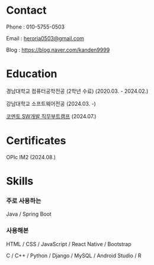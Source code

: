# Contact

Phone : 010-5755-0503

Email : heroria0503@gmail.com

Blog : https://blog.naver.com/kanden9999

# Education

경남대학교 컴퓨터공학전공 (2학년 수료) (2020.03. - 2024.02.)

강남대학교 소프트웨어전공 (2024.03. -)

[코멘토 SW개발 직무부트캠프](https://blog.naver.com/kanden9999/223573949073) (2024.07.)

# Certificates

OPIc IM2 (2024.08.)

# Skills

### 주로 사용하는

Java / Spring Boot

### 사용해본

HTML / CSS / JavaScript / React Native / Bootstrap

C / C++ / Python / Django / MySQL / Android Studio / R
